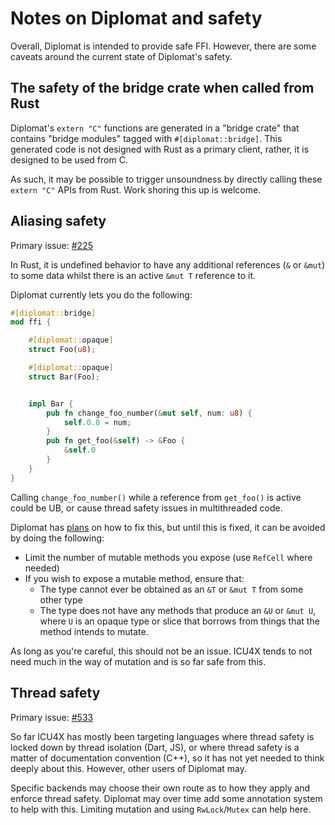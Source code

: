 # Notes on Diplomat and safety

Overall, Diplomat is intended to provide safe FFI. However, there are some caveats around the current state of Diplomat's safety.


## The safety of the bridge crate when called from Rust

Diplomat's `extern "C"` functions are generated in a "bridge crate" that contains "bridge modules" tagged with `#[diplomat::bridge]`. This generated code is not designed with Rust as a primary client, rather, it is designed to be used from C.

As such, it may be possible to trigger unsoundness by directly calling these `extern "C"` APIs from Rust. Work shoring this up is welcome.


## Aliasing safety

Primary issue: [#225](https://github.com/rust-diplomat/diplomat/issues/225)

In Rust, it is undefined behavior to have any additional references (`&` or `&mut`) to some data whilst there is an active `&mut T` reference to it.

Diplomat currently lets you do the following:

```rust
#[diplomat::bridge]
mod ffi {

    #[diplomat::opaque]
    struct Foo(u8);

    #[diplomat::opaque]
    struct Bar(Foo);


    impl Bar {
        pub fn change_foo_number(&mut self, num: u8) {
            self.0.0 = num;
        }
        pub fn get_foo(&self) -> &Foo {
            &self.0
        }
    }
}

```

Calling `change_foo_number()` while a reference from `get_foo()` is active could be UB, or cause thread safety issues in multithreaded code.

Diplomat has [plans](https://github.com/rust-diplomat/diplomat/issues/225) on how to fix this, but until this is fixed, it can be avoided by doing the following:

 - Limit the number of mutable methods you expose (use `RefCell` where needed)
 - If you wish to expose a mutable method, ensure that:
     - The type cannot ever be obtained as an `&T` or `&mut T` from some other type
     - The type does not have any methods that produce an `&U` or `&mut U`, where `U` is an opaque type or slice that borrows from things that the method intends to mutate.
     

As long as you're careful, this should not be an issue. ICU4X tends to not need much in the way of mutation and is so far safe from this.

## Thread safety

Primary issue: [#533](https://github.com/rust-diplomat/diplomat/issues/533)


So far ICU4X has mostly been targeting languages where thread safety is locked down by thread isolation (Dart, JS), or where thread safety is a matter of documentation convention (C++), so it has not yet needed to think deeply about this. However, other users of Diplomat may.


Specific backends may choose their own route as to how they apply and enforce thread safety. Diplomat may over time add some annotation system to help with this. Limiting mutation and using `RwLock`/`Mutex` can help here.



